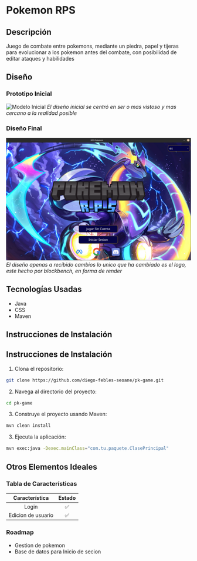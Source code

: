 # Pokemon RPS

## Descripción

Juego de combate entre pokemons, mediante un piedra, papel y tijeras para evolucionar a los pokemon antes del combate, con posibilidad de editar ataques y habilidades

## Diseño

### Prototipo Inicial
![Modelo Inicial](diagramas/Diseño%20de%20las%20pantallas%20mooks%20del%20proyecto%20proyecto.drawio.png)
*El diseño inicial se centró en ser o mas vistoso y mas cercano a la realidad posible*

### Diseño Final
![Modelo final](diagramas/Captura%20de%20pantalla%20de%202025-04-22%2016-31-12.png)
*El diseño apenas a recibido cambios lo unico que ha cambiado es el logo, este hecho por blockbench, en forma de render*
## Tecnologías Usadas

- Java
- CSS
- Maven

## Instrucciones de Instalación

## Instrucciones de Instalación

1. Clona el repositorio:
```bash
git clone https://github.com/diego-febles-seoane/pk-game.git
```
2. Navega al directorio del proyecto:
```bash
cd pk-game
```
3. Construye el proyecto usando Maven:
```bash
mvn clean install
```
3. Ejecuta la aplicación:
```bash
mvn exec:java -Dexec.mainClass="com.tu.paquete.ClasePrincipal"
```
## Otros Elementos Ideales

### Tabla de Características

|    Característica                        | Estado |
|:----------------------------------------:|:------:|
| Login                                    | ✅     |
| Edicion de usuario                       | ✅     |

### Roadmap
- Gestion de pokemon
- Base de datos para Inicio de secion  
